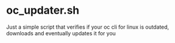 # oc_updater.sh
Just a simple script that verifies if your oc cli for linux is outdated, downloads and eventually updates it for you
